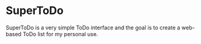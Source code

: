 SuperToDo
=========

SuperToDo is a very simple ToDo interface and the goal is to create a web-based ToDo list for my personal use.